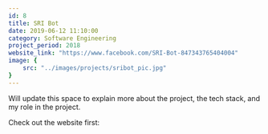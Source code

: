 ```yaml
---
id: 8
title: SRI Bot
date: 2019-06-12 11:10:00
category: Software Engineering
project_period: 2018
website_link: "https://www.facebook.com/SRI-Bot-847343765404004"
image: {
	src: "../images/projects/sribot_pic.jpg"
}
---
```



Will update this space to explain more about the project, the tech stack, and my role in the project.

Check out the website first: